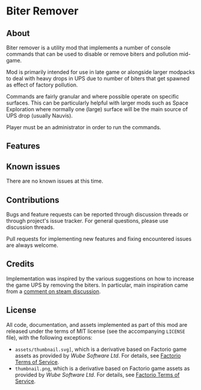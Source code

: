 Biter Remover
=============


About
-----

Biter remover is a utility mod that implements a number of console commands that can be used to disable or remove biters and pollution mid-game.

Mod is primarily intended for use in late game or alongside larger modpacks to deal with heavy drops in UPS due to number of biters that get spawned as effect of factory pollution.

Commands are fairly granular and where possible operate on specific surfaces. This can be particularly helpful with larger mods such as Space Exploration where normally one (large) surface will be the main source of UPS drop (usually Nauvis).

Player must be an administrator in order to run the commands.


Features
--------


Known issues
------------

There are no known issues at this time.


Contributions
-------------

Bugs and feature requests can be reported through discussion threads or through project's issue tracker. For general questions, please use discussion threads.

Pull requests for implementing new features and fixing encountered issues are always welcome.


Credits
-------

Implementation was inspired by the various suggestions on how to increase the game UPS by removing the biters. In particular, main inspiration came from a [comment on steam discussion](https://steamcommunity.com/app/427520/discussions/0/1636417404918725229/#c1636417404918817381).


License
-------

All code, documentation, and assets implemented as part of this mod are released under the terms of MIT license (see the accompanying `LICENSE` file), with the following exceptions:

-    `assets/thumbnail.svg]`, which is a derivative based on Factorio game assets as provided by *Wube Software Ltd*. For details, see [Factorio Terms of Service](https://www.factorio.com/terms-of-service).
-    `thumbnail.png`, which is a derivative based on Factorio game assets as provided by *Wube Software Ltd*. For details, see [Factorio Terms of Service](https://www.factorio.com/terms-of-service).
